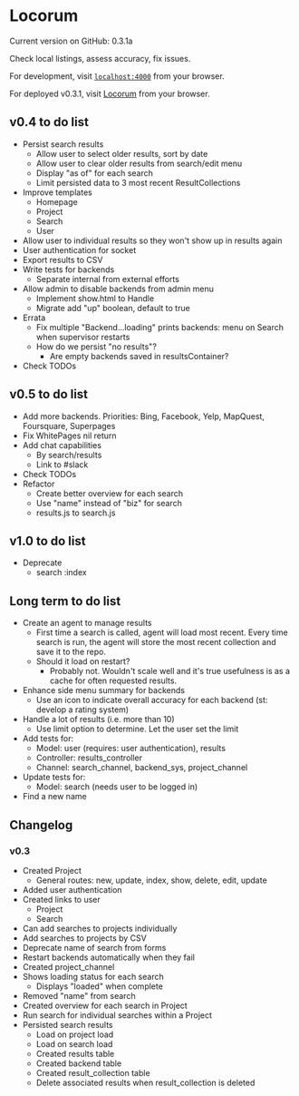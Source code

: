 # Locorum

Current version on GitHub: 0.3.1a

Check local listings, assess accuracy, fix issues.

For development, visit [`localhost:4000`](http://localhost:4000) from your browser.

For deployed v0.3.1, visit [Locorum](https://boiling-beach-47326.herokuapp.com/) from your browser.


## v0.4 to do list
- Persist search results
  - Allow user to select older results, sort by date
  - Allow user to clear older results from search/edit menu
  - Display "as of" for each search
  - Limit persisted data to 3 most recent ResultCollections
- Improve templates
  - Homepage
  - Project
  - Search
  - User
- Allow user to individual results so they won't show up in results again
- User authentication for socket
- Export results to CSV
- Write tests for backends
  - Separate internal from external efforts
- Allow admin to disable backends from admin menu
  - Implement show.html to Handle
  - Migrate add "up" boolean, default to true
- Errata
  - Fix multiple "Backend...loading" prints backends: menu on Search when supervisor restarts
  - How do we persist "no results"?
    - Are empty backends saved in resultsContainer?
- Check TODOs

## v0.5 to do list
- Add more backends. Priorities: Bing, Facebook, Yelp, MapQuest, Foursquare, Superpages
- Fix WhitePages nil return
- Add chat capabilities
  - By search/results
  - Link to #slack
- Check TODOs
- Refactor
  - Create better overview for each search
  - Use "name" instead of "biz" for search
  - results.js to search.js

## v1.0 to do list
- Deprecate
  - search :index

## Long term to do list

- Create an agent to manage results
  - First time a search is called, agent will load most recent. Every time search is run, the agent will store the most recent collection and save it to the repo.
  - Should it load on restart?
    - Probably not. Wouldn't scale well and it's true usefulness is as a cache for often requested results.
- Enhance side menu summary for backends
  - Use an icon to indicate overall accuracy for each backend (st: develop a rating system)
- Handle a lot of results (i.e. more than 10)
  - Use limit option to determine. Let the user set the limit
- Add tests for:
  - Model: user (requires: user authentication), results
  - Controller: results_controller
  - Channel: search_channel, backend_sys, project_channel
- Update tests for:
  - Model: search (needs user to be logged in)
- Find a new name

## Changelog

### v0.3
- Created Project
  - General routes: new, update, index, show, delete, edit, update
- Added user authentication
- Created links to user
  - Project
  - Search
- Can add searches to projects individually
- Add searches to projects by CSV
- Deprecate name of search from forms
- Restart backends automatically when they fail
- Created project_channel
- Shows loading status for each search
  - Displays "loaded" when complete
- Removed "name" from search
- Created overview for each search in Project
- Run search for individual searches within a Project
- Persisted search results
  - Load on project load
  - Load on search load
  - Created results table
  - Created backend table
  - Created result_collection table
  - Delete associated results when result_collection is deleted
